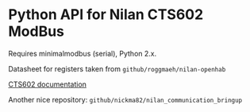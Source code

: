 # Python API for Nilan CTS602 ModBus

Requires minimalmodbus (serial), Python 2.x.

Datasheet for registers taken from `github/roggmaeh/nilan-openhab`

[CTS602 documentation](http://www.nilan.dk/Admin/Public/Download.aspx?File=Files%2FFiler%2FDownload%2FFrench%2FDocumentation%2FGuide+de+montage%2FModbus+CTS+602%2FMODBUS_CTS-602_2.16-2.19_Installation-and-user-guide.pdf)

Another nice repository: `github/nickma82/nilan_communication_bringup`
